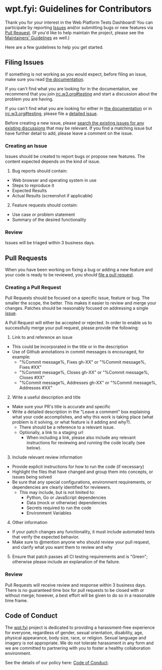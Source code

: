 # wpt.fyi: Guidelines for Contributors

Thank you for your interest in the Web Platform Tests Dashboard! You can participate by reporting [Issues](https://github.com/w3c/wptdashboard/issues/new) and/or submitting bugs or new features via [Pull Request](https://github.com/w3c/wptdashboard/compare). (If you'd like to help maintain the project, please see the [Maintainers' Guidelines](MAINTAINERS.md) as well.)

Here are a few guidelines to help you get started.

## Filing Issues

If something is not working as you would expect, before filing an issue, make sure you read [the documentation](https://github.com/w3c/wptdashboard/blob/master/README.md).

If you can't find what you are looking for in the documentation, we recommend that you join [irc.w3.org#testing](http://irc.w3.org/?channels=testing) and start a discussion about the problem you are having.

If you can't find what you are looking for either in [the documentation](https://github.com/w3c/wptdashboard/blob/master/README.md) or in [irc.w3.org#testing](http://irc.w3.org/?channels=testing), please file a [detailed issue](https://github.com/w3c/wptdashboard/issues/new).

Before creating a new issue, please [search the existing issues for any existing discussions](https://github.com/w3c/wptdashboard/issues) that may be relevant. If you find a matching issue but have further detail to add, please leave a comment on the issue.

### Creating an Issue

Issues should be created to report bugs or propose new features. The content  expected depends on the kind of issue.

1. Bug reports should contain:
  - Web browser and operating system in use
  - Steps to reproduce it
  - Expected Results
  - Actual Results (screenshot if applicable)

2. Feature requests should contain:
  - Use case or problem statement
  - Summary of the desired functionality

### Review

Issues will be triaged within 3 business days.

## Pull Requests

When you have been working on fixing a bug or adding a new feature and your code is ready to be reviewed, you should [file a pull request](https://github.com/w3c/wptdashboard/compare).

### Creating a Pull Request

Pull Requests should be focused on a specific issue, feature or bug. The smaller the scope, the better. This makes it easier to review and merge your changes. Patches should be reasonably focused on addressing a single [issue](https://github.com/w3c/wptdashboard/issues).

A Pull Request will either be accepted or rejected. In order to enable us to successfully merge your pull request, please provide the following:

1. Link to and reference an issue
  - This could be incorporated in the title or in the description
  - Use of Github annotations in commit messages is encouraged, for example:
    +  "%Commit message%, Fixes gh-XX" or "%Commit message%, Fixes #XX"
    +  "%Commit message%, Closes gh-XX" or "%Commit message%, Closes #XX"
    +  "%Commit message%, Addresses gh-XX" or "%Commit message%, Addresses #XX"

2. Write a useful description and title
  - Make sure your PR's title is accurate and specific
  - Write a detailed description in the "Leave a comment" box explaining what your code accomplishes, and why this work is taking place (what problem is it solving, or what feature is it adding and why?).
    + There should be a reference to a relevant issue.
    + Optionally, a link to a staging url
      * When including a link, please also include any relevant instructions for reviewing and running the code locally (see below).

3. Include relevant review information
  - Provide explicit instructions for how to run the code (if necessary)
  - Highlight the files that have changed and group them into concepts, or issues being solved
  - Be sure that any special configurations, environment requirements, or dependencies are clearly identified for reviewers.
    + This may include, but is not limited to:
      * Python, Go or JavaScript dependencies
      * Data (mock or otherwise) dependencies
      * Secrets required to run the code
      * Environment Variables

4. Other information
  - If your patch changes any functionality, it must include automated tests that verify the expected behavior.
  - Make sure to @mention anyone who should review your pull request, and clarify what you want them to review and why

5. Ensure that patch passes all CI testing requirements and is "Green"; otherwise please include an explanation of the failure.

### Review

Pull Requests will receive review and response within 3 business days. There is no guaranteed time box for pull requests to be closed with or without merge; however, a best effort will be given to do so in a reasonable time frame.

## Code of Conduct

The [wpt.fyi](https://github.com/w3c/wptdashboard) project is dedicated to providing a harassment-free experience for everyone, regardless of gender, sexual orientation, disability, age, physical appearance, body size, race, or religion. Sexual language and imagery is not appropriate. We do not tolerate harassment in any form and we are committed to partnering with you to foster a healthy collaboration environment.

See the details of our policy here: [Code of Conduct](CODE_OF_CONDUCT.md).
